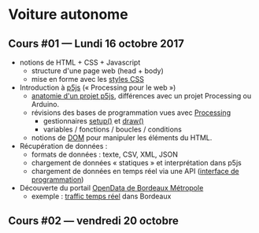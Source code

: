 Voiture autonome
===============================================

## Cours #01 — Lundi 16 octobre 2017
* notions de HTML + CSS + Javascript
  * structure d'une page web (head + body)
  * mise en forme avec les [styles CSS](https://www.w3schools.com/html/html_css.asp)
* Introduction à [p5js](https://p5js.org/) (« Processing pour le web »)
  * [anatomie d'un projet p5js](https://p5js.org/get-started/), différences avec un projet Processing ou Arduino.
  * révisions des bases de programmation vues avec [Processing](https://processing.org/)
     * gestionnaires [setup()](https://p5js.org/reference/#/p5/setup) et [draw()](https://p5js.org/reference/#/p5/draw)
     * variables / fonctions / boucles / conditions
  * notions de [DOM](https://fr.wikipedia.org/wiki/Document_Object_Model) pour manipuler les éléments du HTML.
* Récupération de données : 
  * formats de données : texte, CSV, XML, JSON
  * chargement de données « statiques » et interprétation dans p5js
  * chargement de données en temps réel via une API ([interface de programmation](https://fr.wikipedia.org/wiki/Interface_de_programmation))
* Découverte du portail [OpenData de Bordeaux Métropole](https://data.bordeaux-metropole.fr/)
  * exemple : [traffic temps réel](https://data.bordeaux-metropole.fr/dev/exemples/format_csv.php?) dans Bordeaux 

## Cours #02 — vendredi 20 octobre
